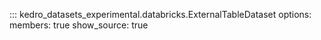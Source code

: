 ::: kedro_datasets_experimental.databricks.ExternalTableDataset
    options:
      members: true
      show_source: true
